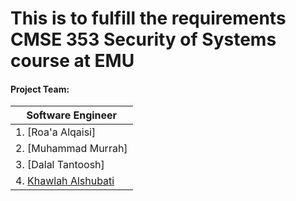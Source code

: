 # This is to fulfill the requirements  CMSE 353 Security of Systems course at EMU

#### Project Team: 
|Software Engineer | 
|---|
| 1.  [Roa'a Alqaisi]   | 
| 2.  [Muhammad Murrah]     |   
| 3.  [Dalal Tantoosh]    |  
| 4.  [Khawlah Alshubati](https://github.com/alshubati99)|  
